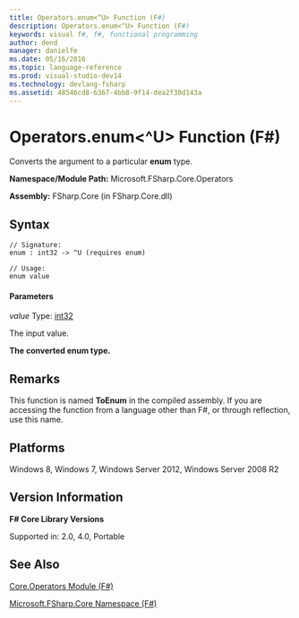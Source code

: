 ```yaml
---
title: Operators.enum<^U> Function (F#)
description: Operators.enum<^U> Function (F#)
keywords: visual f#, f#, functional programming
author: dend
manager: danielfe
ms.date: 05/16/2016
ms.topic: language-reference
ms.prod: visual-studio-dev14
ms.technology: devlang-fsharp
ms.assetid: 48546cd8-6367-4bb8-9f14-dea2f30d143a 
---
```


# Operators.enum<^U> Function (F#)

Converts the argument to a particular **enum** type.

**Namespace/Module Path:** Microsoft.FSharp.Core.Operators

**Assembly:** FSharp.Core (in FSharp.Core.dll)


## Syntax

```
// Signature:
enum : int32 -> ^U (requires enum)

// Usage:
enum value
```

#### Parameters
*value*
Type: [int32](https://msdn.microsoft.com/library/6ab0ea34-03db-4874-a265-bef9c64f8eff)


The input value.



**The converted enum type.**
## Remarks
This function is named **ToEnum** in the compiled assembly. If you are accessing the function from a language other than F#, or through reflection, use this name.


## Platforms
Windows 8, Windows 7, Windows Server 2012, Windows Server 2008 R2


## Version Information
**F# Core Library Versions**

Supported in: 2.0, 4.0, Portable




## See Also
[Core.Operators Module &#40;F&#35;&#41;](Core.Operators-Module-%5BFSharp%5D.md)

[Microsoft.FSharp.Core Namespace &#40;F&#35;&#41;](Microsoft.FSharp.Core-Namespace-%5BFSharp%5D.md)

